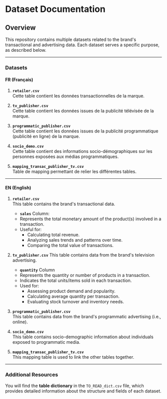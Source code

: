 # Dataset Documentation

## Overview

This repository contains multiple datasets related to the brand's transactional and advertising data. Each dataset serves a specific purpose, as described below.

---

### Datasets

#### **FR (Français)**

1. **`retailer.csv`**  
   Cette table contient les données transactionnelles de la marque.

2. **`tv_publisher.csv`**  
   Cette table contient les données issues de la publicité télévisée de la marque.

3. **`programmatic_publisher.csv`**  
   Cette table contient les données issues de la publicité programmatique (publicité en ligne) de la marque.

4. **`socio_demo.csv`**  
   Cette table contient des informations socio-démographiques sur les personnes exposées aux médias programmatiques.

5. **`mapping_transac_publisher_tv.csv`**  
   Table de mapping permettant de relier les différentes tables.

---

#### **EN (English)**

1. **`retailer.csv`**  
   This table contains the brand's transactional data.
   - **`sales`** Column:
   - Represents the total monetary amount of the product(s) involved in a transaction.
   - Useful for:
     - Calculating total revenue.
     - Analyzing sales trends and patterns over time.
     - Comparing the total value of transactions.

3. **`tv_publisher.csv`**
   This table contains data from the brand's television advertising.
   - **`quantity`** Column
   - Represents the quantity or number of products in a transaction.
   - Indicates the total units/items sold in each transaction.
   - Used for:
      - Assessing product demand and popularity.
      - Calculating average quantity per transaction.
      - Evaluating stock turnover and inventory needs.

5. **`programmatic_publisher.csv`**  
   This table contains data from the brand's programmatic advertising (i.e., online).

6. **`socio_demo.csv`**  
   This table contains socio-demographic information about individuals exposed to programmatic media.

7. **`mapping_transac_publisher_tv.csv`**  
   This mapping table is used to link the other tables together.

---

### Additional Resources

You will find the **table dictionary** in the `TO_READ_dict.csv` file, which provides detailed information about the structure and fields of each dataset.
